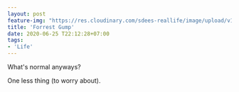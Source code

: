 ```yaml
---
layout: post
feature-img: "https://res.cloudinary.com/sdees-reallife/image/upload/v1555658919/sample_feature_img.png"
title: 'Forrest Gump'
date: 2020-06-25 T22:12:28+07:00
tags:
- 'Life'
---
```

What's normal anyways?

<i class="fa fa-child" style="color:plum"></i>

One less thing (to worry about).
